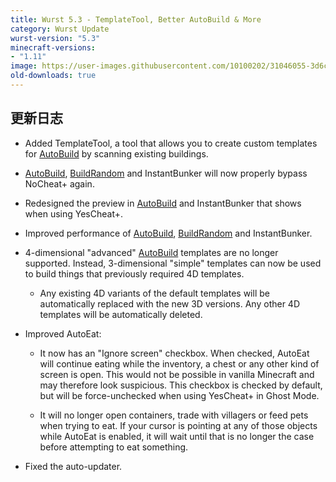 ```yaml
---
title: Wurst 5.3 - TemplateTool, Better AutoBuild & More
category: Wurst Update
wurst-version: "5.3"
minecraft-versions:
- "1.11"
image: https://user-images.githubusercontent.com/10100202/31046055-3d6cd78e-a5f2-11e7-9f90-538de41ed667.jpg
old-downloads: true
---
```

## 更新日志

- Added TemplateTool, a tool that allows you to create custom templates for [AutoBuild](https://wurst.wiki/autobuild) by scanning existing buildings.

- [AutoBuild](https://wurst.wiki/autobuild), [BuildRandom](https://wurst.wiki/buildrandom) and InstantBunker will now properly bypass NoCheat+ again.

- Redesigned the preview in [AutoBuild](https://wurst.wiki/autobuild) and InstantBunker that shows when using YesCheat+.

- Improved performance of [AutoBuild](https://wurst.wiki/autobuild), [BuildRandom](https://wurst.wiki/buildrandom) and InstantBunker.

- 4-dimensional "advanced" [AutoBuild](https://wurst.wiki/autobuild) templates are no longer supported. Instead, 3-dimensional "simple" templates can now be used to build things that previously required 4D templates.

  - Any existing 4D variants of the default templates will be automatically replaced with the new 3D versions. Any other 4D templates will be automatically deleted.

- Improved AutoEat:

  - It now has an "Ignore screen" checkbox. When checked, AutoEat will continue eating while the inventory, a chest or any other kind of screen is open. This would not be possible in vanilla Minecraft and may therefore look suspicious. This checkbox is checked by default, but will be force-unchecked when using YesCheat+ in Ghost Mode.

  - It will no longer open containers, trade with villagers or feed pets when trying to eat. If your cursor is pointing at any of those objects while AutoEat is enabled, it will wait until that is no longer the case before attempting to eat something.

- Fixed the auto-updater.
